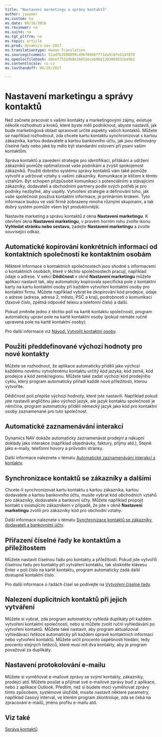 ```yaml
---
title: "Nastavení marketingu a správy kontaktů"
author: jswymer
ms.custom: na
ms.date: 09/16/2016
ms.reviewer: na
ms.suite: na
ms.tgt_pltfrm: na
ms.topic: article
ms.prod: dynamics-nav-2017
ms.translationtype: Human Translation
ms.sourcegitcommit: 51adfb3588099c496f0946ff71da5c6fe518f070
ms.openlocfilehash: ddeef7532db8e16652ecab06d1303869531be9b2
ms.contentlocale: cs-cz
ms.lasthandoff: 06/26/2017

---
```

# <a name="set-up-marketing-and-contact-management"></a>Nastavení marketingu a správy kontaktů
Než začnete pracovat s vašimi kontakty a marketingovými zájmy, existuje několik rozhodnutí a kroků, které byste měli podniknout, abyste nastavili, jak bude marketingová oblast spravovat určité aspekty vašich kontaktů. Můžete se například rozhodnout, zda chcete kartu kontaktu synchronizovat s kartou zákazníka, kartou dodavatele a kartou bankovního účtu, jak jsou definovány číselné řady nebo jaké by mělo být standardní oslovení při psaní vašim kontaktům.

Správa kontaktů a zavedení strategie pro identifikaci, přilákání a udržení zákazníků pomůže optimalizovat vaše podnikání a zvýšit spokojenost zákazníků. Použití dobrého systému správy kontaktů vám také pomůže vytvořit a udržovat vztahy s vašimi zákazníky. Komunikace je klíčem k těmto vztahům. Být schopen přizpůsobit komunikaci s potenciálními a stávajícími zákazníky, dodavateli a obchodními partnery podle svých potřeb je pro podniky nezbytné, aby uspěly. Vytvoření strategie a definování toho, jak vaše společnost používá kontaktní informace, je primárním krokem. Tyto informace budou ve vaší firmě zobrazeny mnoha různými skupinami, a tak dobrý systém pomůže všem být produktivnější.

Nastavíte marketing a správu kontaktů z okna **Nastavení marketingu**. K otevření okna **Nastavení marketingu**, v pravém horním rohu zvolte ikonu **Vyhledat stránku nebo sestavu**, zadejte **Nastavení marketingu** a zvolte související odkaz.

## <a name="automatically-copy-specific-information-from-the-contact-companies-to-the-contact-persons"></a>Automatické kopírování konkrétních informací od kontaktních společností ke kontaktním osobám
Některé informace o kontaktních společnostech jsou shodné s informacemi o kontaktních osobách, které v těchto společnostech pracují, například údaje o adrese. V sekci **Dědičnost** v okně **Nastavení marketingu** můžete aplikaci nastavit tak, aby automaticky kopírovala specifická pole z kontaktní karty na kartu kontaktní osoby při každém vytvoření kontaktní osoby pro kontaktní firmu. Můžete například vybrat ke zkopírování kód prodejce, údaje o adrese (adresa, adresa 2, město, PSČ a kraj), podrobnosti o komunikaci (faxové číslo, zpětná odpověď telexu a telefonní číslo) a další.

Pokud změníte jedno z těchto polí na kartě kontaktu společnosti, program automaticky upraví pole na kartě kontaktní osoby (pokud nemáte ručně upravená pole na kartě kontaktní osoby).

Pro další informace viz [Návod: Vytvořit kontaktní osoby](marketing-how-create-contact-persons.md).

## <a name="use-predefined-defaults-on-new-contacts"></a>Použití předdefinované výchozí hodnoty pro nové kontakty
Můžete se rozhodnout, že aplikace automaticky přidělí jako výchozí každému novému vytvořenému kontaktu určitý kód jazyka, kód země, kód prodejce a kód země/regionu. Můžete také zadat výchozí kód prodejního cyklu, který program automaticky přiřadí každé nové příležitosti, kterou vytvoříte.

Dědičnost polí přepíše výchozí hodnoty, které jste nastavili. Například pokud jste nastavili angličtinu jako výchozí jazyk, ale jazyk kontaktu společnosti je němčina, program automaticky přidělí německý jazyk jako kód pro kontaktní osoby zaznamenané pro tuto společnost.

<!--You can also setup a default salutation that the program automatically assigns to your contacts. You can use these salutations in your interaction template attachments (for example, Microsoft Word documents). When setting up a default salutation, you can enter a salutation text and a salutation format. For example, if the salutation text is Dear, and the salutation format is Salutation Text + Title + Name, the program will automatically enter Dear Mr. John Smith as a salutation for a contact called John Smith.-->

## <a name="automatically-record-interactions"></a>Automatické zaznamenávání interakcí
Dynamics NAV dokáže automaticky zaznamenávat prodejní a nákupní doklady jako interakce (například objednávky, faktury, příjmy atd.), Stejně jako e-maily, telefonní hovory a průvodní stránky.

Další informace naleznete v tématu [Automatické zaznamenávání interakcí s kontakty](marketing-auto-record-interactions.md).

## <a name="synchronize-contacts-with-customers-and-more"></a>Synchronizace kontaktů se zákazníky a dalšími
Chcete-li synchronizovat kartu kontaktu s kartou zákazníka, kartou dodavatele a kartou bankovního účtu, musíte vybrat kód obchodních vztahů pro zákazníky, dodavatele a bankovní účty. Můžete například propojit kontakt s existujícím zákazníkem v případě, že jste v okně **Nastavení marketingu** zvolili pro zákazníky kód pro obchodní vztahy.

Další informace naleznete v tématu [Synchronizace kontaktů se zákazníky, dodavateli a bankovními účty](marketing-synchronize-contacts-customers-vendors-bank-accounts.md).

## <a name="assign-a-number-series-to-contacts-and-opportunities"></a>Přiřazení číselné řady ke kontaktům a příležitostem
Můžete nastavit číselnou řadu pro kontakty a příležitosti. Pokud jste vytvořili číselnou řadu pro kontakty při vytváření kontaktu, tak stiskněte klávesu Enter v poli číslo na kartě kontaktu, program automaticky zadá další dostupné kontaktní číslo.

Pro další informace o řadách čísel se podívejte na [Vytvoření číselné řady](ui-create-number-series.md).

## <a name="search-for-duplicate-contacts-when-contacts-are-created"></a>Nalezení duplicitních kontaktů při jejich vytváření
Můžete si vybrat, zda program automaticky vyhledá duplikáty při každém vytvoření kontaktní společnosti, nebo si můžete zvolit ruční vyhledávání po vytvoření kontaktů. Můžete také nastavit, aby program aktualizoval vyhledávací řetězce automaticky při každém úpravě kontaktních informací nebo vytvoření kontaktů. Můžete určit procento úspěšnosti hledání, tedy procento stejných řetězců, které musí mít dva kontakty, aby je program považoval za duplikáty.

## <a name="set-up-email-logging"></a>Nastavení protokolování e-mailu
Můžete si vyměňovat e-mailové zprávy se svými kontakty, zákazníky, prodejci atd. Můžete posílat a přijímat své e-mailové zprávy buď z aplikace, nebo z aplikace Outlook. Předtím, než si budete moci vyměňovat zprávy tímto způsobem, systémové úložiště, musíte nastavit některé parametry, například časový interval, ve kterém program zkontroluje, zda se čeká na zpracování e-mailů, jméno profilu e-mailu atd.

## <a name="see-also"></a>Viz také
[Správa kontaktů](marketing-contacts.md)  

